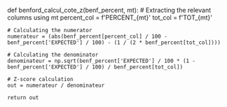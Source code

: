 def benford_calcul_cote_z(benf_percent, mt):
    # Extracting the relevant columns using mt
    percent_col = f'PERCENT_{mt}'
    tot_col = f'TOT_{mt}'
    
    # Calculating the numerator
    numerateur = (abs(benf_percent[percent_col] / 100 - benf_percent['EXPECTED'] / 100) - (1 / (2 * benf_percent[tot_col])))
    
    # Calculating the denominator
    denominateur = np.sqrt(benf_percent['EXPECTED'] / 100 * (1 - benf_percent['EXPECTED'] / 100) / benf_percent[tot_col])
    
    # Z-score calculation
    out = numerateur / denominateur
    
    return out
